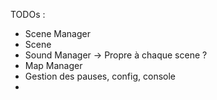 TODOs :
- Scene Manager
- Scene
- Sound Manager -> Propre à chaque scene ?
- Map Manager
- Gestion des pauses, config, console
-